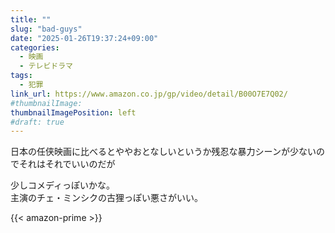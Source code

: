 ```yaml
---
title: ""
slug: "bad-guys"
date: "2025-01-26T19:37:24+09:00"
categories:
  - 映画
  - テレビドラマ
tags:
  - 犯罪
link_url: https://www.amazon.co.jp/gp/video/detail/B00O7E7Q02/
#thumbnailImage: 
thumbnailImagePosition: left
#draft: true
---
```

日本の任侠映画に比べるとややおとなしいというか残忍な暴力シーンが少ないのでそれはそれでいいのだが
<!--more-->
少しコメディっぽいかな。  
主演のチェ・ミンシクの古狸っぽい悪さがいい。

{{< amazon-prime >}}
